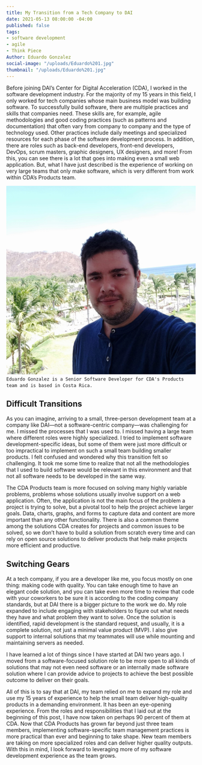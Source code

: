 ```yaml
---
title: My Transition from a Tech Company to DAI
date: 2021-05-13 08:00:00 -04:00
published: false
tags:
- software development
- agile
- Think Piece
Author: Eduardo Gonzalez
social-image: "/uploads/Eduardo%201.jpg"
thumbnail: "/uploads/Eduardo%201.jpg"
---
```


Before joining DAI’s Center for Digital Acceleration (CDA), I worked in the software development industry. For the majority of my 15 years in this field, I only worked for tech companies whose main business model was building software. To successfully build software, there are multiple practices and skills that companies need. These skills are, for example, agile methodologies and good coding practices (such as patterns and documentation) that often vary from company to company and the type of technology used. Other practices include daily meetings and specialized resources for each phase of the software development process. In addition, there are roles such as back-end developers, front-end developers, DevOps, scrum masters, graphic designers, UX designers, and more! From this, you can see there is a lot that goes into making even a small web application. But, what I have just described is the experience of working on very large teams that only make software, which is very different from work within CDA’s Products team.

<!--more-->

![Eduardo 1.jpg](/uploads/Eduardo%201.jpg)`Eduardo Gonzalez is a Senior Software Developer for CDA's Products team and is based in Costa Rica.`

## Difficult Transitions

As you can imagine, arriving to a small, three-person development team at a company like DAI—not a software-centric company—was challenging for me. I missed the processes that I was used to. I missed having a large team where different roles were highly specialized. I tried to implement software development-specific ideas, but some of them were just more difficult or too impractical to implement on such a small team building smaller products. I felt confused and wondered why this transition felt so challenging. It took me some time to realize that not all the methodologies that I used to build software would be relevant in this environment and that not all software needs to be developed in the same way.

The CDA Products team is more focused on solving many highly variable problems, problems whose solutions usually involve support on a web application. Often, the application is not the main focus of the problem a project is trying to solve, but a pivotal tool to help the project achieve larger goals. Data, charts, graphs, and forms to capture data and content are more important than any other functionality. There is also a common theme among the solutions CDA creates for projects and common issues to be solved, so we don’t have to build a solution from scratch every time and can rely on open source solutions to deliver products that help make projects more efficient and productive.

## Switching Gears

At a tech company, if you are a developer like me, you focus mostly on one thing: making code with quality. You can take enough time to have an elegant code solution, and you can take even more time to review that code with your coworkers to be sure it is according to the coding company standards, but at DAI there is a bigger picture to the work we do. My role expanded to include engaging with stakeholders to figure out what needs they have and what problem they want to solve. Once the solution is identified, rapid development is the standard request, and usually, it is a complete solution, not just a minimal value product (MVP). I also give support to internal solutions that my teammates will use while mounting and maintaining servers as needed.

I have learned a lot of things since I have started at DAI two years ago. I moved from a software-focused solution role to be more open to all kinds of solutions that may not even need software or an internally made software solution where I can provide advice to projects to achieve the best possible outcome to deliver on their goals.

All of this is to say that at DAI, my team relied on me to expand my role and use my 15 years of experience to help the small team deliver high-quality products in a demanding environment. It has been an eye-opening experience. From the roles and responsibilities that I laid out at the beginning of this post, I have now taken on perhaps 90 percent of them at CDA. Now that CDA Products has grown far beyond just three team members, implementing software-specific team management practices is more practical than ever and beginning to take shape. New team members are taking on more specialized roles and can deliver higher quality outputs. With this in mind, I look forward to leveraging more of my software development experience as the team grows.